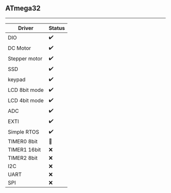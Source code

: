 ## **ATmega32**
---

| Driver        | Status        |
| ------------- | ------------- |
| DIO           | ✔️           |  
| DC Motor      | ✔️           |
| Stepper motor | ✔️           |
| SSD           | ✔️           |
| keypad        | ✔️           |
| LCD 8bit mode | ✔️           |
| LCD 4bit mode | ✔️           |
| ADC           | ✔️           |
| EXTI          | ✔️           |
| Simple RTOS   | ✔️           |
| TIMER0 8bit   | 🔁           |
| TIMER1 16bit  | ❌           |
| TIMER2 8bit   | ❌           |
| I2C           | ❌           |
| UART          | ❌           |
| SPI           | ❌           |